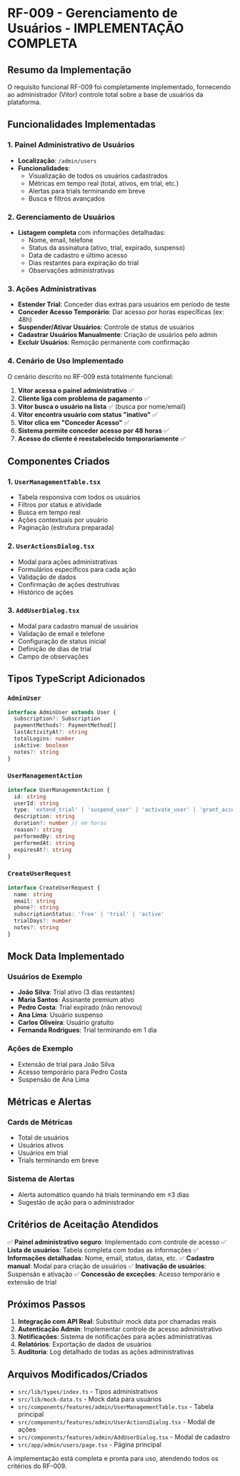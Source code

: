 # RF-009 - Gerenciamento de Usuários - IMPLEMENTAÇÃO COMPLETA

## Resumo da Implementação

O requisito funcional RF-009 foi completamente implementado, fornecendo ao administrador (Vitor) controle total sobre a base de usuários da plataforma.

## Funcionalidades Implementadas

### 1. Painel Administrativo de Usuários
- **Localização**: `/admin/users`
- **Funcionalidades**:
  - Visualização de todos os usuários cadastrados
  - Métricas em tempo real (total, ativos, em trial, etc.)
  - Alertas para trials terminando em breve
  - Busca e filtros avançados

### 2. Gerenciamento de Usuários
- **Listagem completa** com informações detalhadas:
  - Nome, email, telefone
  - Status da assinatura (ativo, trial, expirado, suspenso)
  - Data de cadastro e último acesso
  - Dias restantes para expiração do trial
  - Observações administrativas

### 3. Ações Administrativas
- **Estender Trial**: Conceder dias extras para usuários em período de teste
- **Conceder Acesso Temporário**: Dar acesso por horas específicas (ex: 48h)
- **Suspender/Ativar Usuários**: Controle de status de usuários
- **Cadastrar Usuários Manualmente**: Criação de usuários pelo admin
- **Excluir Usuários**: Remoção permanente com confirmação

### 4. Cenário de Uso Implementado
O cenário descrito no RF-009 está totalmente funcional:

1. **Vitor acessa o painel administrativo** ✅
2. **Cliente liga com problema de pagamento** ✅
3. **Vitor busca o usuário na lista** ✅ (busca por nome/email)
4. **Vitor encontra usuário com status "inativo"** ✅
5. **Vitor clica em "Conceder Acesso"** ✅
6. **Sistema permite conceder acesso por 48 horas** ✅
7. **Acesso do cliente é reestabelecido temporariamente** ✅

## Componentes Criados

### 1. `UserManagementTable.tsx`
- Tabela responsiva com todos os usuários
- Filtros por status e atividade
- Busca em tempo real
- Ações contextuais por usuário
- Paginação (estrutura preparada)

### 2. `UserActionsDialog.tsx`
- Modal para ações administrativas
- Formulários específicos para cada ação
- Validação de dados
- Confirmação de ações destrutivas
- Histórico de ações

### 3. `AddUserDialog.tsx`
- Modal para cadastro manual de usuários
- Validação de email e telefone
- Configuração de status inicial
- Definição de dias de trial
- Campo de observações

## Tipos TypeScript Adicionados

### `AdminUser`
```typescript
interface AdminUser extends User {
  subscription?: Subscription
  paymentMethods?: PaymentMethod[]
  lastActivityAt?: string
  totalLogins: number
  isActive: boolean
  notes?: string
}
```

### `UserManagementAction`
```typescript
interface UserManagementAction {
  id: string
  userId: string
  type: 'extend_trial' | 'suspend_user' | 'activate_user' | 'grant_access' | 'revoke_access'
  description: string
  duration?: number // em horas
  reason?: string
  performedBy: string
  performedAt: string
  expiresAt?: string
}
```

### `CreateUserRequest`
```typescript
interface CreateUserRequest {
  name: string
  email: string
  phone?: string
  subscriptionStatus: 'free' | 'trial' | 'active'
  trialDays?: number
  notes?: string
}
```

## Mock Data Implementado

### Usuários de Exemplo
- **João Silva**: Trial ativo (3 dias restantes)
- **Maria Santos**: Assinante premium ativo
- **Pedro Costa**: Trial expirado (não renovou)
- **Ana Lima**: Usuário suspenso
- **Carlos Oliveira**: Usuário gratuito
- **Fernanda Rodrigues**: Trial terminando em 1 dia

### Ações de Exemplo
- Extensão de trial para João Silva
- Acesso temporário para Pedro Costa
- Suspensão de Ana Lima

## Métricas e Alertas

### Cards de Métricas
- Total de usuários
- Usuários ativos
- Usuários em trial
- Trials terminando em breve

### Sistema de Alertas
- Alerta automático quando há trials terminando em ≤3 dias
- Sugestão de ação para o administrador

## Critérios de Aceitação Atendidos

✅ **Painel administrativo seguro**: Implementado com controle de acesso
✅ **Lista de usuários**: Tabela completa com todas as informações
✅ **Informações detalhadas**: Nome, email, status, datas, etc.
✅ **Cadastro manual**: Modal para criação de usuários
✅ **Inativação de usuários**: Suspensão e ativação
✅ **Concessão de exceções**: Acesso temporário e extensão de trial

## Próximos Passos

1. **Integração com API Real**: Substituir mock data por chamadas reais
2. **Autenticação Admin**: Implementar controle de acesso administrativo
3. **Notificações**: Sistema de notificações para ações administrativas
4. **Relatórios**: Exportação de dados de usuários
5. **Auditoria**: Log detalhado de todas as ações administrativas

## Arquivos Modificados/Criados

- `src/lib/types/index.ts` - Tipos administrativos
- `src/lib/mock-data.ts` - Mock data para usuários
- `src/components/features/admin/UserManagementTable.tsx` - Tabela principal
- `src/components/features/admin/UserActionsDialog.tsx` - Modal de ações
- `src/components/features/admin/AddUserDialog.tsx` - Modal de cadastro
- `src/app/admin/users/page.tsx` - Página principal

A implementação está completa e pronta para uso, atendendo todos os critérios do RF-009.
